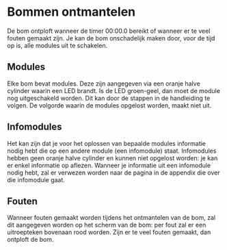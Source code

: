 # Bommen ontmantelen

De bom ontploft wanneer de timer 00:00.0 bereikt of wanneer er te veel fouten gemaakt zijn.
Je kan de bom onschadelijk maken door, voor de tijd op is, alle modules uit te schakelen.

## Modules

Elke bom bevat modules. Deze zijn aangegeven via een oranje halve cylinder waarin een LED brandt.
Is de LED groen-geel, dan moet de module nog uitgeschakeld worden. Dit kan door de stappen
in de handleiding te volgen. De volgorde waarin de modules opgelost worden, maakt niet uit.

## Infomodules

Het kan zijn dat je voor het oplossen van bepaalde modules informatie nodig hebt die op een andere
module (een infomodule) staat. Infomodules hebben geen oranje halve cylinder en kunnen niet opgelost worden: je
kan er enkel informatie op aflezen. Wanneer je informatie uit een infomodule nodig hebt, zal er
verwezen worden naar de pagina in de appendix die over die infomodule gaat.

## Fouten

Wanneer fouten gemaakt worden tijdens het ontmantelen van de bom, zal dit aangegeven worden op
het scherm van de bom: per fout zal er een uitroepteken bovenaan rood worden. Zijn er te veel fouten gemaakt, dan ontploft de bom.
